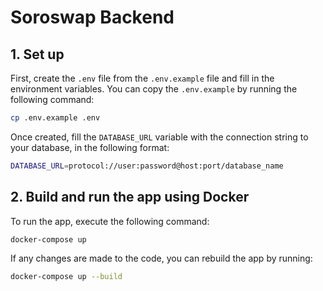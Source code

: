 # Soroswap Backend

## 1. Set up

First, create the `.env` file from the `.env.example` file and fill in the environment variables.
You can copy the `.env.example` by running the following command:

```bash
cp .env.example .env
```
Once created, fill the `DATABASE_URL` variable with the connection string to your database, in the following format:

```bash
DATABASE_URL=protocol://user:password@host:port/database_name
```

## 2. Build and run the app using Docker

To run the app, execute the following command:

```bash
docker-compose up
```

If any changes are made to the code, you can rebuild the app by running:

```bash
docker-compose up --build
```